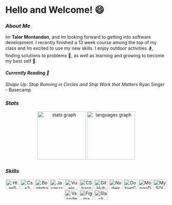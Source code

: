 
# Hello and Welcome! 😄

### ***About Me***

Im **Talor Montandon**, and Im looking forward to getting into software development. I recently finished a 13 week course among the top of my class and Im excited to use my new skills. I enjoy outdoor activities 🏂, finding solutions to problems 🤔, as well as learning and growing to become my best self 🌱.

#### ***Currently Reading 📕***

*Shape Up: Stop Running in Circles and Ship Work that Matters*
Ryan Singer - Basecamp

### ***Stats***

<div align="center">
  <img src="https://github-readme-stats.vercel.app/api?hide_title=false&hide_rank=false&show_icons=true&include_all_commits=true&count_private=true&disable_animations=false&theme=dracula&locale=en&hide_border=false&username=tmontandon" height="150" alt="stats graph"  />
  <img src="https://github-readme-stats.vercel.app/api/top-langs?locale=en&hide_title=false&layout=compact&card_width=320&langs_count=5&theme=dracula&hide_border=false&username=tmontandon" height="150" alt="languages graph"  target="none"/>
</div>

### ***Skills***

<div align="center">
  <img src="https://cdn.jsdelivr.net/gh/devicons/devicon/icons/html5/html5-original.svg" height="30" width="42" alt="Html5 Logo"  />
  <img src="https://cdn.jsdelivr.net/gh/devicons/devicon/icons/css3/css3-original.svg" height="30" width="42" alt="Css3 Logo"  />
  <img src="https://cdn.jsdelivr.net/gh/devicons/devicon/icons/bootstrap/bootstrap-original.svg" height="30" width="42" alt="Bootstrap Logo"  />
  <img src="https://cdn.jsdelivr.net/gh/devicons/devicon/icons/javascript/javascript-original.svg" height="30" width="42" alt="Javascript Logo"  />
  <img src="https://cdn.jsdelivr.net/gh/devicons/devicon/icons/vuejs/vuejs-original-wordmark.svg" height="30" width="42" alt="Vuejs Logo"  />
  <img src="https://cdn.jsdelivr.net/gh/devicons/devicon/icons/csharp/csharp-original.svg" height="30" width="42" alt="CSharp Logo"  />
  <img src="https://cdn.jsdelivr.net/gh/devicons/devicon/icons/github/github-original.svg" height="30" width="42" alt="GitHub Logo"  />
  <img src="https://cdn.jsdelivr.net/gh/devicons/devicon/icons/nodejs/nodejs-original.svg" height="30" width="42" alt="Nodejs Logo"  />
  <img src="https://cdn.jsdelivr.net/gh/devicons/devicon/icons/dotnetcore/dotnetcore-original.svg" height="30" width="42" alt="DotnetCore Logo"  />
  <img src="https://cdn.jsdelivr.net/gh/devicons/devicon/icons/mongodb/mongodb-plain-wordmark.svg" height="30" width="42" alt="MongoDB Logo"  />
  <img src="https://cdn.jsdelivr.net/gh/devicons/devicon/icons/mysql/mysql-original-wordmark.svg" height="30" width="42" alt="MySQL Logo"  />
  <img src="https://cdn.jsdelivr.net/gh/devicons/devicon/icons/vscode/vscode-original.svg" height="30" width="42" alt="Vscode Logo"  />
  <img src="https://cdn.jsdelivr.net/gh/devicons/devicon/icons/figma/figma-original.svg" height="30" width="42" alt="Figma Logo"  />
  <img src="https://cdn.jsdelivr.net/gh/devicons/devicon/icons/slack/slack-original.svg" height="30" width="42" alt="Slack Logo"  />
</div>
